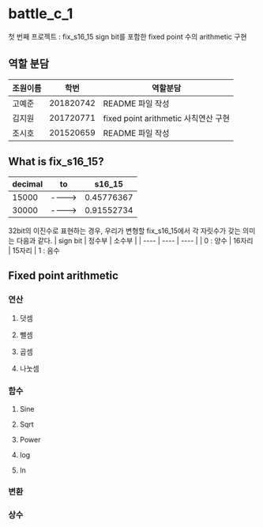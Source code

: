 # battle_c_1

첫 번째 프로젝트 : fix_s16_15
sign bit를 포함한 fixed point 수의 arithmetic 구현

## 역할 분담

| 조원이름 | 학번 | 역할분담 |
| ---- | ---- | ---- |
| 고예준 | 201820742 | README 파일 작성 |
| 김지원 | 201720771 | fixed point arithmetic 사칙연산 구현 |
| 조시호 | 201520659 | README 파일 작성 |

## What is fix_s16_15?

| decimal | to | s16_15 |
| ---- | ---- | ---- |
| 15000 | ----> | 0.45776367 |
| 30000 | ----> | 0.91552734 |


32bit의 이진수로 표현하는 경우,
우리가 변형할 fix_s16_15에서 각 자릿수가 갖는 의미는 다음과 같다.
| sign bit | 정수부 | 소수부 |
| ---- | ---- | ---- |
| 0 : 양수 | 16자리 | 15자리 |
  1 : 음수

## Fixed point arithmetic

### 연산
1. 덧셈

2. 뺄셈

3. 곱셈

4. 나눗셈


### 함수
1. Sine

2. Sqrt

3. Power

4. log

5. ln


### 변환

### 상수

